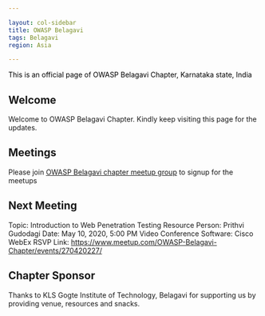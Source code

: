 ```yaml
---

layout: col-sidebar
title: OWASP Belagavi
tags: Belagavi
region: Asia

---
```


<div style='color:black;'>

This is an official page of OWASP Belagavi Chapter, Karnataka state, India 

</div>

## Welcome
Welcome to OWASP Belagavi Chapter. Kindly keep visiting this page for the updates.

## Meetings
Please join [OWASP Belagavi chapter meetup group](https://www.meetup.com/OWASP-Belagavi-Chapter/) to signup for the meetups

## Next Meeting

Topic: Introduction to Web Penetration Testing
Resource Person: Prithvi Gudodagi
Date: May 10, 2020, 5:00 PM
Video Conference Software: Cisco WebEx
RSVP Link: https://www.meetup.com/OWASP-Belagavi-Chapter/events/270420227/

## Chapter Sponsor
Thanks to KLS Gogte Institute of Technology, Belagavi for supporting us by providing venue, resources and snacks.   

